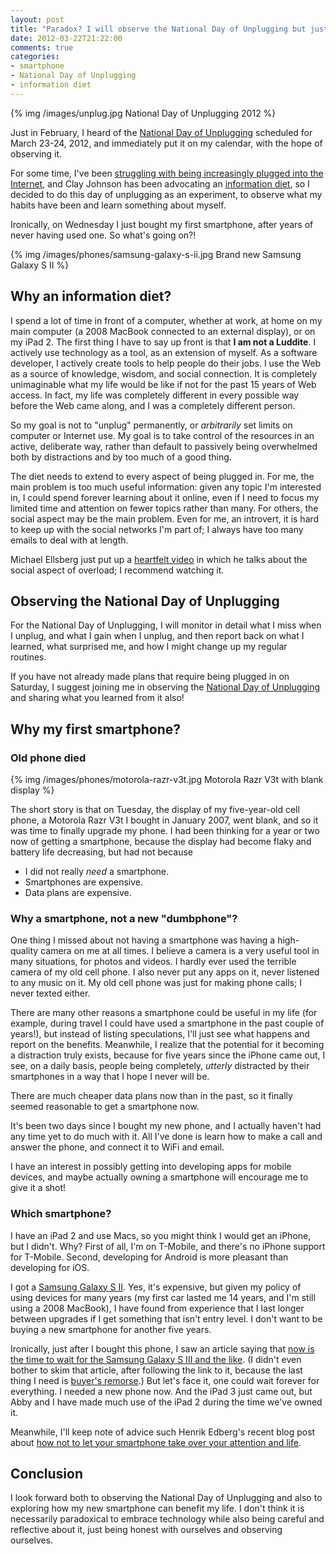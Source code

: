 ```yaml
---
layout: post
title: "Paradox? I will observe the National Day of Unplugging but just bought my first smartphone this week!"
date: 2012-03-22T21:22:00
comments: true
categories:
- smartphone
- National Day of Unplugging
- information diet
---
```

{% img /images/unplug.jpg National Day of Unplugging 2012 %}

Just in February, I heard of the [National Day of Unplugging](http://nationaldayofunplugging.org/) scheduled for March 23-24, 2012, and immediately put it on my calendar, with the hope of observing it.

For some time, I've been [struggling with being increasingly plugged into the Internet](/blog/2012/02/02/2-new-daily-habits-of-mine-in-a-distracting-world/), and Clay Johnson has been advocating an [information diet](http://www.informationdiet.com/), so I decided to do this day of unplugging as an experiment, to observe what my habits have been and learn something about myself.

Ironically, on Wednesday I just bought my first smartphone, after years of never having used one. So what's going on?!

{% img /images/phones/samsung-galaxy-s-ii.jpg Brand new Samsung Galaxy S II %}

<!--more-->

## Why an information diet?

I spend a lot of time in front of a computer, whether at work, at home on my main computer (a 2008 MacBook connected to an external display), or on my iPad 2. The first thing I have to say up front is that **I am not a Luddite**. I actively use technology as a tool, as an extension of myself. As a software developer, I actively create tools to help people do their jobs. I use the Web as a source of knowledge, wisdom, and social connection. It is completely unimaginable what my life would be like if not for the past 15 years of Web access. In fact, my life was completely different in every possible way before the Web came along, and I was a completely different person.

So my goal is not to "unplug" permanently, or *arbitrarily* set limits on computer or Internet use. My goal is to take control of the resources in an active, deliberate way, rather than default to passively being overwhelmed both by distractions and by too much of a good thing.

The diet needs to extend to every aspect of being plugged in. For me, the main problem is too much useful information: given any topic I'm interested in, I could spend forever learning about it online, even if I need to focus my limited time and attention on fewer topics rather than many. For others, the social aspect may be the main problem. Even for me, an introvert, it is hard to keep up with the social networks I'm part of; I always have too many emails to deal with at length.

Michael Ellsberg just put up a [heartfelt video](http://www.ellsberg.com/friendlessness) in which he talks about the social aspect of overload; I recommend watching it.

## Observing the National Day of Unplugging

For the National Day of Unplugging, I will monitor in detail what I miss when I unplug, and what I gain when I unplug, and then report back on what I learned, what surprised me, and how I might change up my regular routines.

If you have not already made plans that require being plugged in on Saturday, I suggest joining me in observing the [National Day of Unplugging](http://nationaldayofunplugging.org/) and sharing what you learned from it also!

## Why my first smartphone?

### Old phone died

{% img /images/phones/motorola-razr-v3t.jpg Motorola Razr V3t with blank display %}

The short story is that on Tuesday, the display of my five-year-old cell phone, a Motorola Razr V3t I bought in January 2007, went blank, and so it was time to finally upgrade my phone. I had been thinking for a year or two now of getting a smartphone, because the display had become flaky and battery life decreasing, but had not because

- I did not really *need* a smartphone.
- Smartphones are expensive.
- Data plans are expensive.

### Why a smartphone, not a new "dumbphone"?

One thing I missed about not having a smartphone was having a high-quality camera on me at all times. I believe a camera is a very useful tool in many situations, for photos and videos. I hardly ever used the terrible camera of my old cell phone. I also never put any apps on it, never listened to any music on it. My old cell phone was just for making phone calls; I never texted either.

There are many other reasons a smartphone could be useful in my life (for example, during travel I could have used a smartphone in the past couple of years!), but instead of listing speculations, I'll just see what happens and report on the benefits. Meanwhile, I realize that the potential for it becoming a distraction truly exists, because for five years since the iPhone came out, I see, on a daily basis, people being completely, *utterly* distracted by their smartphones in a way that I hope I never will be.

There are much cheaper data plans now than in the past, so it finally seemed reasonable to get a smartphone now.

It's been two days since I bought my new phone, and I actually haven't had any time yet to do much with it. All I've done is learn how to make a call and answer the phone, and connect it to WiFi and email.

I have an interest in possibly getting into developing apps for mobile devices, and maybe actually owning a smartphone will encourage me to give it a shot!

### Which smartphone?

I have an iPad 2 and use Macs, so you might think I would get an iPhone, but I didn't. Why? First of all, I'm on T-Mobile, and there's no iPhone support for T-Mobile. Second, developing for Android is more pleasant than developing for iOS.

I got a [Samsung Galaxy S II](http://www.samsung.com/global/microsite/galaxys2/html/). Yes, it's expensive, but given my policy of using devices for many years (my first car lasted me 14 years, and I'm still using a 2008 MacBook), I have found from experience that I last longer between upgrades if I get something that isn't entry level. I don't want to be buying a new smartphone for another five years.

Ironically, just after I bought this phone, I saw an article saying that [now is the time to wait for the Samsung Galaxy S III and the like](http://lifehacker.com/5895699/if-youre-in-the-market-for-an-android-phone-you-might-want-to-wait). (I didn't even bother to skim that article, after following the link to it, because the last thing I need is [buyer's remorse](http://en.wikipedia.org/wiki/Buyer's_remorse).) But let's face it, one could wait forever for everything. I needed a new phone now. And the iPad 3 just came out, but Abby and I have made much use of the iPad 2 during the time we've owned it.

Meanwhile, I'll keep note of advice such Henrik Edberg's recent blog post about [how not to let your smartphone take over your attention and life](http://www.positivityblog.com/index.php/2012/03/22/smartphone-attention/).

## Conclusion

I look forward both to observing the National Day of Unplugging and also to exploring how my new smartphone can benefit my life. I don't think it is necessarily paradoxical to embrace technology while also being careful and reflective about it, just being honest with ourselves and observing ourselves.
